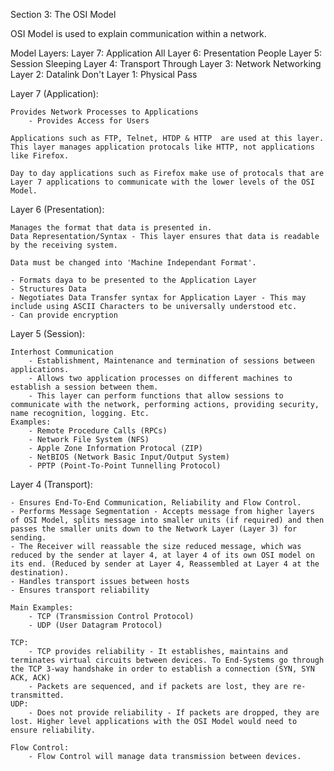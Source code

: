 Section 3: The OSI Model

OSI Model is used to explain communication within a network. 

Model Layers: 
                Layer 7: Application            All
                Layer 6: Presentation           People
                Layer 5: Session                Sleeping
                Layer 4: Transport              Through
                Layer 3: Network                Networking
                Layer 2: Datalink               Don't
                Layer 1: Physical               Pass

Layer 7 (Application):

    Provides Network Processes to Applications
        - Provides Access for Users
        
    Applications such as FTP, Telnet, HTDP & HTTP  are used at this layer. This layer manages application protocals like HTTP, not applications like Firefox.

    Day to day applications such as Firefox make use of protocals that are Layer 7 applications to communicate with the lower levels of the OSI Model. 

Layer 6 (Presentation):

    Manages the format that data is presented in.
    Data Representation/Syntax - This layer ensures that data is readable by the receiving system. 

    Data must be changed into 'Machine Independant Format'. 

    - Formats daya to be presented to the Application Layer
    - Structures Data
    - Negotiates Data Transfer syntax for Application Layer - This may include using ASCII Characters to be universally understood etc. 
    - Can provide encryption

Layer 5 (Session): 

    Interhost Communication
        - Establishment, Maintenance and termination of sessions between applications.
        - Allows two application processes on different machines to establish a session between them.
        - This layer can perform functions that allow sessions to communicate with the network, performing actions, providing security, name recognition, logging. Etc. 
    Examples:
        - Remote Procedure Calls (RPCs)
        - Network File System (NFS)
        - Apple Zone Information Protocal (ZIP)
        - NetBIOS (Network Basic Input/Output System)
        - PPTP (Point-To-Point Tunnelling Protocol)

Layer 4 (Transport):

    - Ensures End-To-End Communication, Reliability and Flow Control. 
    - Performs Message Segmentation - Accepts message from higher layers of OSI Model, splits message into smaller units (if required) and then passes the smaller units down to the Network Layer (Layer 3) for sending.
    - The Receiver will reassable the size reduced message, which was reduced by the sender at layer 4, at layer 4 of its own OSI model on its end. (Reduced by sender at Layer 4, Reassembled at Layer 4 at the destination).
    - Handles transport issues between hosts
    - Ensures transport reliability

    Main Examples: 
        - TCP (Transmission Control Protocol)
        - UDP (User Datagram Protocol)

    TCP: 
        - TCP provides reliability - It establishes, maintains and terminates virtual circuits between devices. To End-Systems go through the TCP 3-way handshake in order to establish a connection (SYN, SYN ACK, ACK)
        - Packets are sequenced, and if packets are lost, they are re-transmitted. 
    UDP:
        - Does not provide reliability - If packets are dropped, they are lost. Higher level applications with the OSI Model would need to ensure reliability. 

    Flow Control: 
        - Flow Control will manage data transmission between devices. 
